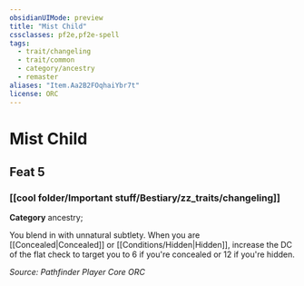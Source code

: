```yaml
---
obsidianUIMode: preview
title: "Mist Child"
cssclasses: pf2e,pf2e-spell
tags:
  - trait/changeling
  - trait/common
  - category/ancestry
  - remaster
aliases: "Item.Aa2B2FOqhaiYbr7t"
license: ORC
---
```

# Mist Child
## Feat 5
### [[cool folder/Important stuff/Bestiary/zz_traits/changeling]]

**Category** ancestry; 




You blend in with unnatural subtlety. When you are [[Concealed|Concealed]] or [[Conditions/Hidden|Hidden]], increase the DC of the flat check to target you to 6 if you're concealed or 12 if you're hidden.

*Source: Pathfinder Player Core*
*ORC*